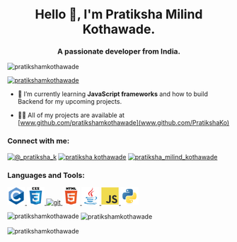<h1 align="center">Hello 👋, I'm Pratiksha Milind Kothawade.</h1>
<h3 align="center">A passionate developer from India.</h3>

<p align="left"> <img src="https://komarev.com/ghpvc/?username=pratikshamkothawade&label=Profile%20views&color=0e75b6&style=flat" alt="pratikshamkothawade" /> </p>

<p align="left"> <a href="https://github.com/ryo-ma/github-profile-trophy"><img src="https://github-profile-trophy.vercel.app/?username=pratikshamkothawade" alt="pratikshamkothawade" /></a> </p>

- 🌱 I’m currently learning **JavaScript frameworks** and how to build Backend for my upcoming projects.

- 👨‍💻 All of my projects are available at [www.github.com/pratikshamkothawade](www.github.com/PratikshaKo)

<h3 align="left">Connect with me:</h3>
<p align="left">
<a href="https://twitter.com/@_pratiksha_k" target="blank"><img align="center" src="https://raw.githubusercontent.com/rahuldkjain/github-profile-readme-generator/master/src/images/icons/Social/twitter.svg" alt="@_pratiksha_k" height="30" width="40" /></a>
<a href="https://linkedin.com/in/pratiksha kothawade" target="blank"><img align="center" src="https://raw.githubusercontent.com/rahuldkjain/github-profile-readme-generator/master/src/images/icons/Social/linked-in-alt.svg" alt="pratiksha kothawade" height="30" width="40" /></a>
<a href="https://instagram.com/pratiksha_milind_kothawade" target="blank"><img align="center" src="https://raw.githubusercontent.com/rahuldkjain/github-profile-readme-generator/master/src/images/icons/Social/instagram.svg" alt="pratiksha_milind_kothawade" height="30" width="40" /></a>
</p>

<h3 align="left">Languages and Tools:</h3>
<p align="left"> <a href="https://www.cprogramming.com/" target="_blank" rel="noreferrer"> <img src="https://raw.githubusercontent.com/devicons/devicon/master/icons/c/c-original.svg" alt="c" width="40" height="40"/> </a> <a href="https://www.w3schools.com/css/" target="_blank" rel="noreferrer"> <img src="https://raw.githubusercontent.com/devicons/devicon/master/icons/css3/css3-original-wordmark.svg" alt="css3" width="40" height="40"/> </a> <a href="https://git-scm.com/" target="_blank" rel="noreferrer"> <img src="https://www.vectorlogo.zone/logos/git-scm/git-scm-icon.svg" alt="git" width="40" height="40"/> </a> <a href="https://www.w3.org/html/" target="_blank" rel="noreferrer"> <img src="https://raw.githubusercontent.com/devicons/devicon/master/icons/html5/html5-original-wordmark.svg" alt="html5" width="40" height="40"/> </a> <a href="https://www.java.com" target="_blank" rel="noreferrer"> <img src="https://raw.githubusercontent.com/devicons/devicon/master/icons/java/java-original.svg" alt="java" width="40" height="40"/> </a> <a href="https://developer.mozilla.org/en-US/docs/Web/JavaScript" target="_blank" rel="noreferrer"> <img src="https://raw.githubusercontent.com/devicons/devicon/master/icons/javascript/javascript-original.svg" alt="javascript" width="40" height="40"/> </a> <a href="https://www.python.org" target="_blank" rel="noreferrer"> <img src="https://raw.githubusercontent.com/devicons/devicon/master/icons/python/python-original.svg" alt="python" width="40" height="40"/> </a> </p>

<p><img align="left" src="https://github-readme-stats.vercel.app/api/top-langs?username=pratikshamkothawade&show_icons=true&locale=en&layout=compact" alt="pratikshamkothawade" /></p>

<p>&nbsp;<img align="center" src="https://github-readme-stats.vercel.app/api?username=pratikshamkothawade&show_icons=true&locale=en" alt="pratikshamkothawade" /></p>

<p><img align="center" src="https://github-readme-streak-stats.herokuapp.com/?user=pratikshamkothawade&" alt="pratikshamkothawade" /></p>
